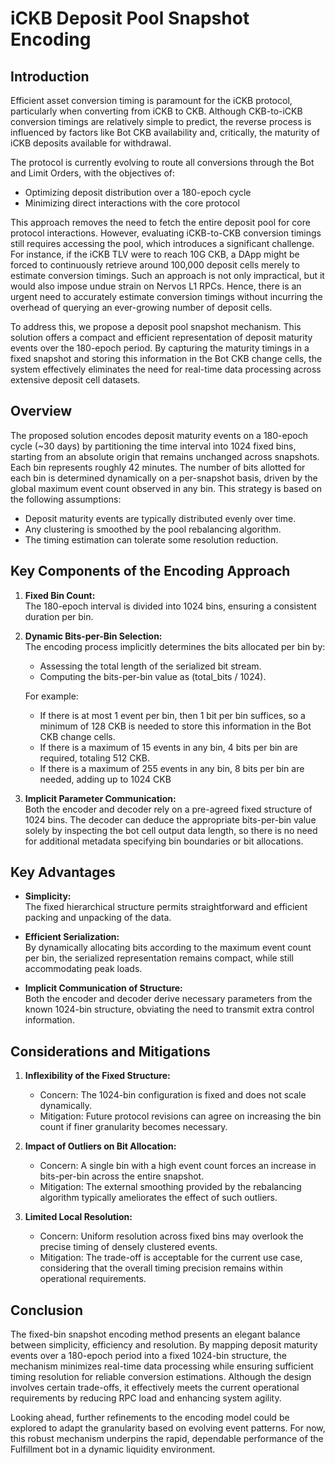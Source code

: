 # iCKB Deposit Pool Snapshot Encoding

## Introduction

Efficient asset conversion timing is paramount for the iCKB protocol, particularly when converting from iCKB to CKB. Although CKB-to-iCKB conversion timings are relatively simple to predict, the reverse process is influenced by factors like Bot CKB availability and, critically, the maturity of iCKB deposits available for withdrawal.

The protocol is currently evolving to route all conversions through the Bot and Limit Orders, with the objectives of:

- Optimizing deposit distribution over a 180-epoch cycle
- Minimizing direct interactions with the core protocol

This approach removes the need to fetch the entire deposit pool for core protocol interactions. However, evaluating iCKB-to-CKB conversion timings still requires accessing the pool, which introduces a significant challenge. For instance, if the iCKB TLV were to reach 10G CKB, a DApp might be forced to continuously retrieve around 100,000 deposit cells merely to estimate conversion timings. Such an approach is not only impractical, but it would also impose undue strain on Nervos L1 RPCs. Hence, there is an urgent need to accurately estimate conversion timings without incurring the overhead of querying an ever-growing number of deposit cells.

To address this, we propose a deposit pool snapshot mechanism. This solution offers a compact and efficient representation of deposit maturity events over the 180-epoch period. By capturing the maturity timings in a fixed snapshot and storing this information in the Bot CKB change cells, the system effectively eliminates the need for real-time data processing across extensive deposit cell datasets.

## Overview

The proposed solution encodes deposit maturity events on a 180-epoch cycle (~30 days) by partitioning the time interval into 1024 fixed bins, starting from an absolute origin that remains unchanged across snapshots. Each bin represents roughly 42 minutes. The number of bits allotted for each bin is determined dynamically on a per-snapshot basis, driven by the global maximum event count observed in any bin. This strategy is based on the following assumptions:

- Deposit maturity events are typically distributed evenly over time.
- Any clustering is smoothed by the pool rebalancing algorithm.
- The timing estimation can tolerate some resolution reduction.

## Key Components of the Encoding Approach

1. **Fixed Bin Count:**  
   The 180-epoch interval is divided into 1024 bins, ensuring a consistent duration per bin.

2. **Dynamic Bits-per-Bin Selection:**  
   The encoding process implicitly determines the bits allocated per bin by:
   - Assessing the total length of the serialized bit stream.
   - Computing the bits-per-bin value as (total_bits / 1024).

   For example:
   - If there is at most 1 event per bin, then 1 bit per bin suffices, so a minimum of 128 CKB is needed to store this information in the Bot CKB change cells.
   - If there is a maximum of 15 events in any bin, 4 bits per bin are required, totaling 512 CKB.
   - If there is a maximum of 255 events in any bin, 8 bits per bin are needed, adding up to 1024 CKB

3. **Implicit Parameter Communication:**  
   Both the encoder and decoder rely on a pre-agreed fixed structure of 1024 bins. The decoder can deduce the appropriate bits-per-bin value solely by inspecting the bot cell output data length, so there is no need for additional metadata specifying bin boundaries or bit allocations.

## Key Advantages

- **Simplicity:**  
  The fixed hierarchical structure permits straightforward and efficient packing and unpacking of the data.

- **Efficient Serialization:**  
  By dynamically allocating bits according to the maximum event count per bin, the serialized representation remains compact, while still accommodating peak loads.

- **Implicit Communication of Structure:**  
  Both the encoder and decoder derive necessary parameters from the known 1024-bin structure, obviating the need to transmit extra control information.

## Considerations and Mitigations

1. **Inflexibility of the Fixed Structure:**  
   - Concern: The 1024-bin configuration is fixed and does not scale dynamically.
   - Mitigation: Future protocol revisions can agree on increasing the bin count if finer granularity becomes necessary.

2. **Impact of Outliers on Bit Allocation:**  
   - Concern: A single bin with a high event count forces an increase in bits-per-bin across the entire snapshot.
   - Mitigation: The external smoothing provided by the rebalancing algorithm typically ameliorates the effect of such outliers.

3. **Limited Local Resolution:**  
   - Concern: Uniform resolution across fixed bins may overlook the precise timing of densely clustered events.
   - Mitigation: The trade-off is acceptable for the current use case, considering that the overall timing precision remains within operational requirements.

## Conclusion

The fixed-bin snapshot encoding method presents an elegant balance between simplicity, efficiency and resolution. By mapping deposit maturity events over a 180-epoch period into a fixed 1024-bin structure, the mechanism minimizes real-time data processing while ensuring sufficient timing resolution for reliable conversion estimations. Although the design involves certain trade-offs, it effectively meets the current operational requirements by reducing RPC load and enhancing system agility.

Looking ahead, further refinements to the encoding model could be explored to adapt the granularity based on evolving event patterns. For now, this robust mechanism underpins the rapid, dependable performance of the Fulfillment bot in a dynamic liquidity environment.

